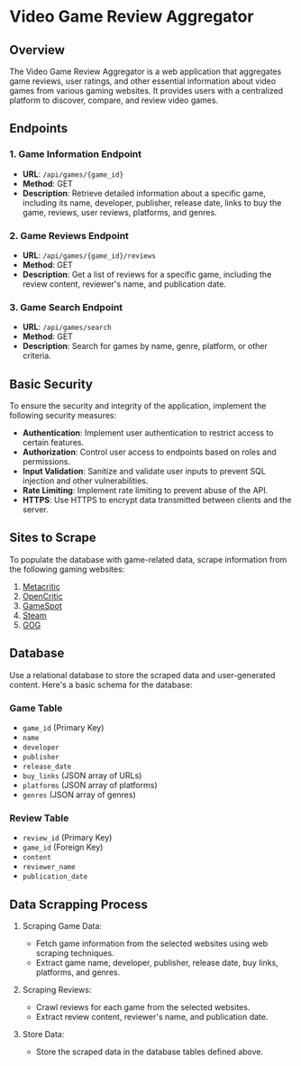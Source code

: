# Video Game Review Aggregator

## Overview

The Video Game Review Aggregator is a web application that aggregates game reviews, user ratings, and other essential information about video games from various gaming websites. It provides users with a centralized platform to discover, compare, and review video games.

## Endpoints

### 1. Game Information Endpoint

- **URL**: `/api/games/{game_id}`
- **Method**: GET
- **Description**: Retrieve detailed information about a specific game, including its name, developer, publisher, release date, links to buy the game, reviews, user reviews, platforms, and genres.

### 2. Game Reviews Endpoint

- **URL**: `/api/games/{game_id}/reviews`
- **Method**: GET
- **Description**: Get a list of reviews for a specific game, including the review content, reviewer's name, and publication date.

### 3. Game Search Endpoint

- **URL**: `/api/games/search`
- **Method**: GET
- **Description**: Search for games by name, genre, platform, or other criteria.

## Basic Security

To ensure the security and integrity of the application, implement the following security measures:

- **Authentication**: Implement user authentication to restrict access to certain features.
- **Authorization**: Control user access to endpoints based on roles and permissions.
- **Input Validation**: Sanitize and validate user inputs to prevent SQL injection and other vulnerabilities.
- **Rate Limiting**: Implement rate limiting to prevent abuse of the API.
- **HTTPS**: Use HTTPS to encrypt data transmitted between clients and the server.

## Sites to Scrape

To populate the database with game-related data, scrape information from the following gaming websites:

1. [Metacritic](https://www.metacritic.com/)
2. [OpenCritic](https://opencritic.com/)
3. [GameSpot](https://www.gamespot.com/)
4. [Steam](https://store.steampowered.com/)
5. [GOG](https://www.gog.com/)

## Database

Use a relational database to store the scraped data and user-generated content. Here's a basic schema for the database:

### Game Table

- `game_id` (Primary Key)
- `name`
- `developer`
- `publisher`
- `release_date`
- `buy_links` (JSON array of URLs)
- `platforms` (JSON array of platforms)
- `genres` (JSON array of genres)

### Review Table

- `review_id` (Primary Key)
- `game_id` (Foreign Key)
- `content`
- `reviewer_name`
- `publication_date`

## Data Scrapping Process

1. Scraping Game Data:

   - Fetch game information from the selected websites using web scraping techniques.
   - Extract game name, developer, publisher, release date, buy links, platforms, and genres.

2. Scraping Reviews:

   - Crawl reviews for each game from the selected websites.
   - Extract review content, reviewer's name, and publication date.

3. Store Data:
   - Store the scraped data in the database tables defined above.
